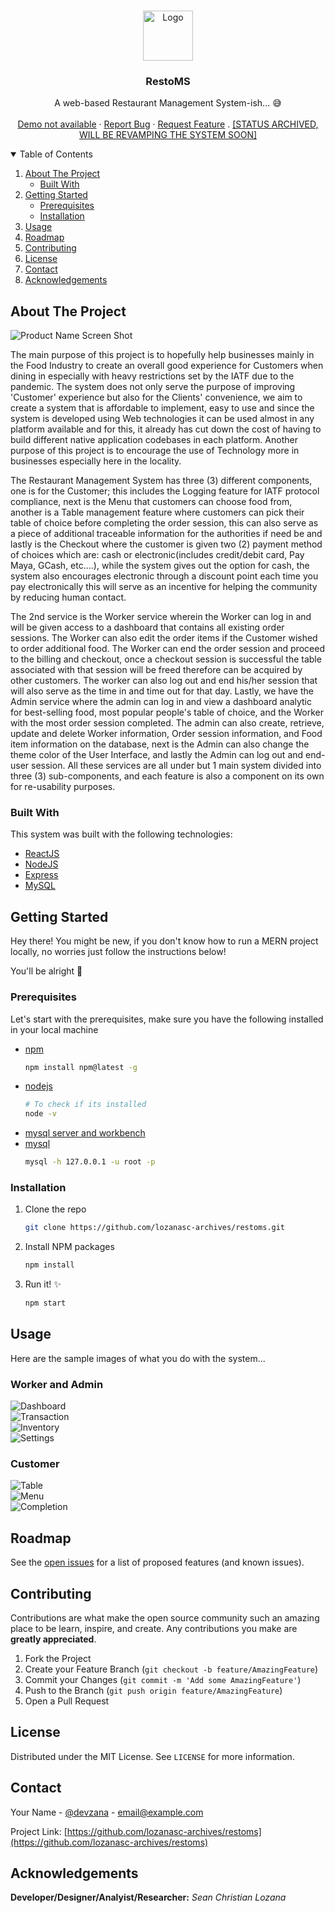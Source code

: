 <!-- PROJECT LOGO -->
<br />
<p align="center">
  <a href="https://github.com/lozanasc-archives/restoms">
    <img src="src/assets/restoms-logo/logo.png" alt="Logo" width="80" height="80">
  </a>

  <h3 align="center">RestoMS</h3>

  <p align="center">
    A web-based Restaurant Management System-ish... 😅
    <br />
    <br />
    <a href="">Demo not available</a>
    ·
    <a href="https://github.com/lozanasc-archives/restoms/issues">Report Bug</a>
    ·
    <a href="https://github.com/lozanasc-archives/restoms/issues">Request Feature</a>
    .
    <a href="">[STATUS ARCHIVED, WILL BE REVAMPING THE SYSTEM SOON]</a>
  </p>
</p>



<!-- TABLE OF CONTENTS -->
<details open="open">
  <summary>Table of Contents</summary>
  <ol>
    <li>
      <a href="#about-the-project">About The Project</a>
      <ul>
        <li><a href="#built-with">Built With</a></li>
      </ul>
    </li>
    <li>
      <a href="#getting-started">Getting Started</a>
      <ul>
        <li><a href="#prerequisites">Prerequisites</a></li>
        <li><a href="#installation">Installation</a></li>
      </ul>
    </li>
    <li><a href="#usage">Usage</a></li>
    <li><a href="#roadmap">Roadmap</a></li>
    <li><a href="#contributing">Contributing</a></li>
    <li><a href="#license">License</a></li>
    <li><a href="#contact">Contact</a></li>
    <li><a href="#acknowledgements">Acknowledgements</a></li>
  </ol>
</details>



<!-- ABOUT THE PROJECT -->
## About The Project

![Product Name Screen Shot](https://github.com/lozanasc-archives/restoms/blob/main/samples/Screenshot%202021-09-16%20164810.png?raw=true)

The main purpose of this project is to hopefully help businesses mainly in the Food Industry to create an overall good experience for Customers when dining in especially with heavy restrictions set by the IATF due to the pandemic. The system does not only serve the purpose of improving 'Customer' experience but also for the Clients' convenience, we aim to create a system that is affordable to implement, easy to use and since the system is developed using Web technologies it can be used almost in any platform available and for this, it already has cut down the cost of having to build different native application codebases in each platform. Another purpose of this project is to encourage the use of Technology more in businesses especially here in the locality.  

The Restaurant Management System has three (3) different components, one is for the Customer; this includes the Logging feature for IATF protocol compliance, next is the Menu that customers can choose food from, another is a Table management feature where customers can pick their table of choice before completing the order session, this can also serve as a piece of additional traceable information for the authorities if need be and lastly is the Checkout where the customer is given two (2) payment method of choices which are: cash or electronic(includes credit/debit card, Pay Maya, GCash, etc.…), while the system gives out the option for cash, the system also encourages electronic through a discount point each time you pay electronically this will serve as an incentive for helping the community by reducing human contact.


The 2nd service is the Worker service wherein the Worker can log in and will be given access to a dashboard that contains all existing order sessions. The Worker can also edit the order items if the Customer wished to order additional food. The Worker can end the order session and proceed to the billing and checkout, once a checkout session is successful the table associated with that session will be freed therefore can be acquired by other customers. The worker can also log out and end his/her session that will also serve as the time in and time out for that day. Lastly, we have the Admin service where the admin can log in and view a dashboard analytic for best-selling food, most popular people's table of choice, and the Worker with the most order session completed. The admin can also create, retrieve, update and delete Worker information, Order session information, and Food item information on the database, next is the Admin can also change the theme color of the User Interface, and lastly the Admin can log out and end-user session. All these services are all under but 1 main system divided into three (3) sub-components, and each feature is also a component on its own for re-usability purposes.

### Built With
This system was built with the following technologies:  
* [ReactJS](https://reactjs.org/)
* [NodeJS](https://nodejs.org/en/)
* [Express](http://expressjs.com/)
* [MySQL](https://www.mysql.com/)



<!-- GETTING STARTED -->
## Getting Started

Hey there! You might be new, if you don't know how to run a MERN project locally, no worries just follow the instructions below!  

You'll be alright 💪  

### Prerequisites

Let's start with the prerequisites, make sure you have the following installed in your local machine
* [npm](https://nodejs.org/en/)
  ```sh
  npm install npm@latest -g
  ```  
* [nodejs](https://nodejs.org/en/)
  ```sh
  # To check if its installed
  node -v
  ```  
* [mysql server and workbench](https://dev.mysql.com/downloads/windows/installer/8.0.html)  
* [mysql](https://www.mysql.com/)
  ```sh
  mysql -h 127.0.0.1 -u root -p
  ```  

### Installation

1. Clone the repo
   ```sh
   git clone https://github.com/lozanasc-archives/restoms.git
   ```
2. Install NPM packages
   ```sh
   npm install
   ```
3. Run it! ✨
   ```sh
   npm start
   ```



<!-- USAGE EXAMPLES -->
## Usage
Here are the sample images of what you do with the system...  
  
### Worker and Admin  
![Dashboard](https://github.com/lozanasc-archives/restoms/blob/main/samples/Dashboard%20Sample.png?raw=true)  
![Transaction](https://github.com/lozanasc-archives/restoms/blob/main/samples/Transaction%20Sample.png?raw=true)  
![Inventory](https://github.com/lozanasc-archives/restoms/blob/main/samples/Inventory%20Sample.png?raw=true)  
![Settings](https://github.com/lozanasc-archives/restoms/blob/main/samples/Settings%20Sample.png?raw=true)  
  
### Customer
![Table](https://github.com/lozanasc-archives/restoms/blob/main/samples/Table%20Sample.png?raw=true)  
![Menu](https://github.com/lozanasc-archives/restoms/blob/main/samples/Menu%20Sample.png?raw=true)  
![Completion](https://github.com/lozanasc-archives/restoms/blob/main/samples/Completion%20Sample.png?raw=true)  


<!-- ROADMAP -->
## Roadmap

See the [open issues](https://github.com/lozanasc-archives/restoms/issues) for a list of proposed features (and known issues).



<!-- CONTRIBUTING -->
## Contributing

Contributions are what make the open source community such an amazing place to be learn, inspire, and create. Any contributions you make are **greatly appreciated**.

1. Fork the Project
2. Create your Feature Branch (`git checkout -b feature/AmazingFeature`)
3. Commit your Changes (`git commit -m 'Add some AmazingFeature'`)
4. Push to the Branch (`git push origin feature/AmazingFeature`)
5. Open a Pull Request



<!-- LICENSE -->
## License

Distributed under the MIT License. See `LICENSE` for more information.



<!-- CONTACT -->
## Contact

Your Name - [@devzana](https://twitter.com/devzana) - email@example.com

Project Link: [https://github.com/lozanasc-archives/restoms](https://github.com/lozanasc-archives/restoms)



<!-- ACKNOWLEDGEMENTS -->
## Acknowledgements
**Developer/Designer/Analyist/Researcher:** _Sean Christian Lozana_
